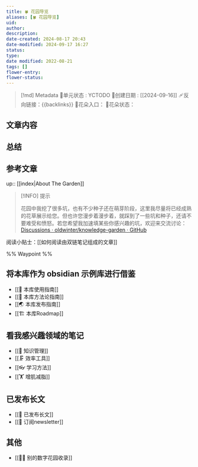```yaml
---
title: 🍀 花园导览
aliases: [🍀 花园导览]
uid: 
author: 
description: 
date-created: 2024-08-17 20:43
date-modified: 2024-09-17 16:27
status: 
type: 
date modified: 2022-08-21
tags: []
flower-entry:
flower-status:
---
```


> [!md] Metadata
> 🥇单元状态 : YCTODO
> 📅创建日期 : [[2024-09-16]]
> 🩹反向链接：{{backlinks}}
  🌻花朵入口：
🍓花朵状态：

## 文章内容

## 总结

## 参考文章

up:: [[index|About The Garden]]

> [!INFO] 提示
>
> 花园中我挖了很多坑，也有不少种子还在萌芽阶段，这里我尽量将已经成熟的花草展示给您。但也许您漫步着漫步着，就踩到了一些坑和种子，还请不要难受和愤怒。若您希望我加速填某些你感兴趣的坑，欢迎来交流讨论：[Discussions · oldwinter/knowledge-garden · GitHub](https://github.com/oldwinter/knowledge-garden/discussions)

阅读小贴士：[[如何阅读由双链笔记组成的文章]]

%% Waypoint %%

## 将本库作为 obsidian 示例库进行借鉴

- [[🧰 本库使用指南]]
- [[🍫 本库方法论指南]]
- [[🌏 本库发布指南]]
- [[🏗 本库Roadmap]]

## 看我感兴趣领域的笔记

- [[🧀 知识管理]]
- [[🗜 效率工具]]
- [[👓 学习方法]]
- [[🏋 增肌减脂]]

## 已发布长文

- [[🏹 已发布长文]]
- [[📩 订阅newsletter]]

## 其他

- [[👬🏻 别的数字花园收录]]
